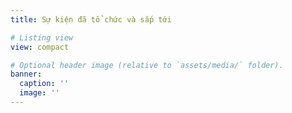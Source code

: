 ```yaml
---
title: Sự kiện đã tổ chức và sắp tới

# Listing view
view: compact

# Optional header image (relative to `assets/media/` folder).
banner:
  caption: ''
  image: ''
---
```

